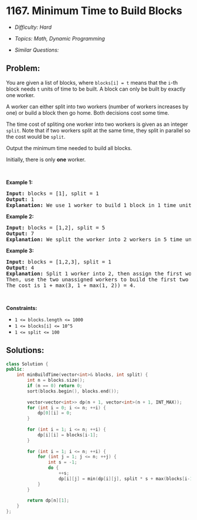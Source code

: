 # 1167. Minimum Time to Build Blocks

* *Difficulty: Hard*

* *Topics: Math, Dynamic Programming*

* *Similar Questions:*

## Problem:

<p>You are given a list of blocks, where <code>blocks[i] = t</code> means that the&nbsp;<code>i</code>-th block needs&nbsp;<code>t</code>&nbsp;units of time to be built. A block can only be built by exactly one worker.</p>

<p>A worker can either split into two workers (number of workers increases by one) or build a block then go home. Both decisions cost some time.</p>

<p>The time cost of spliting one worker into two workers is&nbsp;given as an integer <code>split</code>. Note that if two workers split at the same time, they split in parallel so the cost would be&nbsp;<code>split</code>.</p>

<p>Output the minimum time needed to build all blocks.</p>

<p>Initially, there is only <strong>one</strong> worker.</p>

<p>&nbsp;</p>
<p><strong>Example 1:</strong></p>

<pre>
<strong>Input:</strong> blocks = [1], split = 1
<strong>Output:</strong> 1
<strong>Explanation: </strong>We use 1 worker to build 1 block in 1 time unit.
</pre>

<p><strong>Example 2:</strong></p>

<pre>
<strong>Input:</strong> blocks = [1,2], split = 5
<strong>Output:</strong> 7
<strong>Explanation: </strong>We split the worker into 2 workers in 5 time units then assign each of them to a block so the cost is 5 + max(1, 2) = 7.
</pre>

<p><strong>Example 3:</strong></p>

<pre>
<strong>Input:</strong> blocks = [1,2,3], split = 1
<strong>Output:</strong> 4
<strong>Explanation: </strong>Split 1 worker into 2, then assign the first worker to the last block and split the second worker into 2.
Then, use the two unassigned workers to build the first two blocks.
The cost is 1 + max(3, 1 + max(1, 2)) = 4.
</pre>

<p>&nbsp;</p>
<p><strong>Constraints:</strong></p>

<ul>
	<li><code>1 &lt;= blocks.length &lt;= 1000</code></li>
	<li><code>1 &lt;= blocks[i] &lt;= 10^5</code></li>
	<li><code>1 &lt;= split &lt;= 100</code></li>
</ul>

## Solutions:

```c++
class Solution {
public:
    int minBuildTime(vector<int>& blocks, int split) {
        int n = blocks.size();
        if (n == 0) return 0;
        sort(blocks.begin(), blocks.end());
        
        vector<vector<int>> dp(n + 1, vector<int>(n + 1, INT_MAX));
        for (int i = 0; i <= n; ++i) {
            dp[0][i] = 0;
        }
        
        for (int i = 1; i <= n; ++i) {
            dp[i][i] = blocks[i-1];
        }
        
        for (int i = 1; i <= n; ++i) {
            for (int j = 1; j <= n; ++j) {
                int s = -1;
                do {
                    ++s;
                    dp[i][j] = min(dp[i][j], split * s + max(blocks[i-1], dp[i-1][min(i-1, (1 << s) * j - 1)])); } while (i > (1 << s) * j);
            }
        }
        
        return dp[n][1];
    }
};
```
